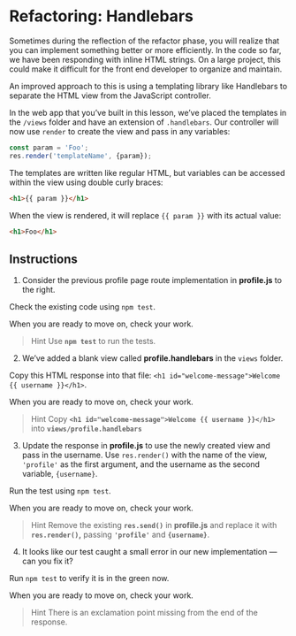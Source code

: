 # Refactoring: Handlebars

Sometimes during the reflection of the refactor phase, you will realize that you can implement something better or more efficiently. In the code so far, we have been responding with inline HTML strings. On a large project, this could make it difficult for the front end developer to organize and maintain.

An improved approach to this is using a templating library like Handlebars to separate the HTML view from the JavaScript controller.

In the web app that you’ve built in this lesson, we’ve placed the templates in the ``/views`` folder and have an extension of ``.handlebars``. Our controller will now use ``render`` to create the view and pass in any variables:
```javascript
const param = 'Foo';
res.render('templateName', {param});
```

The templates are written like regular HTML, but variables can be accessed within the view using double curly braces:
```html
<h1>{{ param }}</h1>
```

When the view is rendered, it will replace ``{{ param }}`` with its actual value:
```html
<h1>Foo</h1>
```

## Instructions

1. Consider the previous profile page route implementation in **profile.js** to the right.

Check the existing code using ``npm test``.

When you are ready to move on, check your work.

> Hint
> Use **``npm test``** to run the tests.

2. We’ve added a blank view called **profile.handlebars** in the ``views`` folder.

Copy this HTML response into that file: ``<h1 id="welcome-message">Welcome {{ username }}</h1>``.

When you are ready to move on, check your work.

> Hint
> Copy **``<h1 id="welcome-message">Welcome {{ username }}</h1>``** into **``views/profile.handlebars``**

3. Update the response in **profile.js** to use the newly created view and pass in the username. Use ``res.render()`` with the name of the view, ``'profile'`` as the first argument, and the username as the second variable, ``{username}``.

Run the test using ``npm test``.

When you are ready to move on, check your work.

> Hint
> Remove the existing **``res.send()``** in **profile.js** and replace it with **``res.render()``,** passing **``'profile'``** and **``{username}``**.

4. It looks like our test caught a small error in our new implementation — can you fix it?

Run ``npm test`` to verify it is in the green now.

When you are ready to move on, check your work.

> Hint
> There is an exclamation point missing from the end of the response.